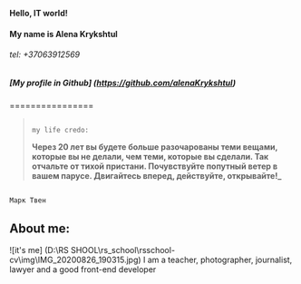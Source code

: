 **Hello, IT world!**

#### My name is Alena Krykshtul

###### tel: +37063912569

##### [My profile in Github] (https://github.com/alenaKrykshtul)

================

>                                                                                               my life credo:
>
> **Через 20 лет вы будете больше разочарованы теми вещами, которые вы не делали, чем теми, которые вы сделали.
> Так отчальте от тихой пристани. Почувствуйте попутный ветер в вашем парусе. Двигайтесь вперед, действуйте, открывайте!\_**

                                                                                                Марк Твен

## About me:

![it's me] (D:\RS SHOOL\rs_school\rsschool-cv\img\IMG_20200826_190315.jpg)
I am a teacher, photographer, journalist, lawyer and a good front-end developer
